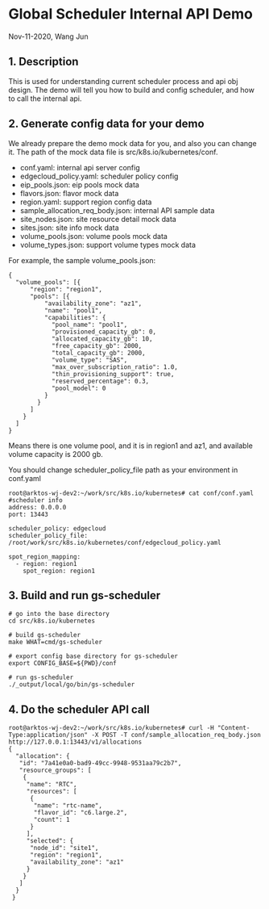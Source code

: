 # Global Scheduler Internal API Demo

Nov-11-2020, Wang Jun

## 1. Description
This is used for understanding current scheduler process and api obj design. The demo will tell you how to build and config scheduler, and how to call the internal api.

## 2. Generate config data for your demo
We already prepare the demo mock data for you, and also you can change it. The path of the mock data file is src/k8s.io/kubernetes/conf.

- conf.yaml: internal api server config 
- edgecloud_policy.yaml: scheduler policy config
- eip_pools.json: eip pools mock data
- flavors.json: flavor mock data
- region.yaml: support region config data
- sample_allocation_req_body.json: internal API sample data
- site_nodes.json: site resource detail mock data
- sites.json: site info mock data
- volume_pools.json: volume pools mock data
- volume_types.json: support volume types mock data

For example, the sample volume_pools.json:
```
{
  "volume_pools": [{
      "region": "region1",
      "pools": [{
          "availability_zone": "az1",
          "name": "pool1",
          "capabilities": {
            "pool_name": "pool1",
            "provisioned_capacity_gb": 0,
            "allocated_capacity_gb": 10,
            "free_capacity_gb": 2000,
            "total_capacity_gb": 2000,
            "volume_type": "SAS",
            "max_over_subscription_ratio": 1.0,
            "thin_provisioning_support": true,
            "reserved_percentage": 0.3,
            "pool_model": 0
          }
        }
      ]
    }
  ]
}
```
Means there is one volume pool, and it is in region1 and az1, and available volume capacity is 2000 gb.

You should change scheduler_policy_file path as your environment in conf.yaml
```
root@arktos-wj-dev2:~/work/src/k8s.io/kubernetes# cat conf/conf.yaml
#scheduler info
address: 0.0.0.0
port: 13443

scheduler_policy: edgecloud
scheduler_policy_file: /root/work/src/k8s.io/kubernetes/conf/edgecloud_policy.yaml

spot_region_mapping:
  - region: region1
    spot_region: region1
```

## 3. Build and run gs-scheduler
```
# go into the base directory
cd src/k8s.io/kubernetes

# build gs-scheduler
make WHAT=cmd/gs-scheduler

# export config base directory for gs-scheduler
export CONFIG_BASE=${PWD}/conf

# run gs-scheduler
./_output/local/go/bin/gs-scheduler
```

## 4. Do the scheduler API call
```
root@arktos-wj-dev2:~/work/src/k8s.io/kubernetes# curl -H "Content-Type:application/json" -X POST -T conf/sample_allocation_req_body.json http://127.0.0.1:13443/v1/allocations
{
  "allocation": {
   "id": "7a41e0a0-bad9-49cc-9948-9531aa79c2b7",
   "resource_groups": [
    {
     "name": "RTC",
     "resources": [
      {
       "name": "rtc-name",
       "flavor_id": "c6.large.2",
       "count": 1
      }
     ],
     "selected": {
      "node_id": "site1",
      "region": "region1",
      "availability_zone": "az1"
     }
    }
   ]
  }
 }
```
